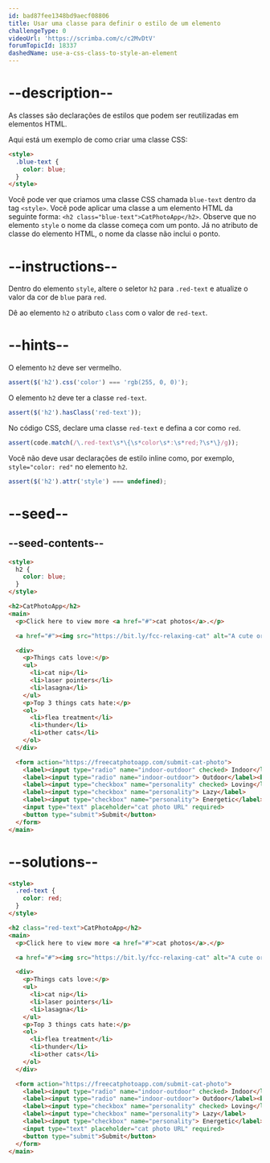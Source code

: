 ```yaml
---
id: bad87fee1348bd9aecf08806
title: Usar uma classe para definir o estilo de um elemento
challengeType: 0
videoUrl: 'https://scrimba.com/c/c2MvDtV'
forumTopicId: 18337
dashedName: use-a-css-class-to-style-an-element
---
```


# --description--

As classes são declarações de estilos que podem ser reutilizadas em elementos HTML.

Aqui está um exemplo de como criar uma classe CSS:

```html
<style>
  .blue-text {
    color: blue;
  }
</style>
```

Você pode ver que criamos uma classe CSS chamada `blue-text` dentro da tag `<style>`. Você pode aplicar uma classe a um elemento HTML da seguinte forma: `<h2 class="blue-text">CatPhotoApp</h2>`. Observe que no elemento `style` o nome da classe começa com um ponto. Já no atributo de classe do elemento HTML, o nome da classe não inclui o ponto.

# --instructions--

Dentro do elemento `style`, altere o seletor `h2` para `.red-text` e atualize o valor da cor de `blue` para `red`.

Dê ao elemento `h2` o atributo `class` com o valor de `red-text`.

# --hints--

O elemento `h2` deve ser vermelho.

```js
assert($('h2').css('color') === 'rgb(255, 0, 0)');
```

O elemento `h2` deve ter a classe `red-text`.

```js
assert($('h2').hasClass('red-text'));
```

No código CSS, declare uma classe `red-text` e defina a cor como `red`.

```js
assert(code.match(/\.red-text\s*\{\s*color\s*:\s*red;?\s*\}/g));
```

Você não deve usar declarações de estilo inline como, por exemplo, `style="color: red"` no elemento `h2`.

```js
assert($('h2').attr('style') === undefined);
```

# --seed--

## --seed-contents--

```html
<style>
  h2 {
    color: blue;
  }
</style>

<h2>CatPhotoApp</h2>
<main>
  <p>Click here to view more <a href="#">cat photos</a>.</p>

  <a href="#"><img src="https://bit.ly/fcc-relaxing-cat" alt="A cute orange cat lying on its back."></a>

  <div>
    <p>Things cats love:</p>
    <ul>
      <li>cat nip</li>
      <li>laser pointers</li>
      <li>lasagna</li>
    </ul>
    <p>Top 3 things cats hate:</p>
    <ol>
      <li>flea treatment</li>
      <li>thunder</li>
      <li>other cats</li>
    </ol>
  </div>

  <form action="https://freecatphotoapp.com/submit-cat-photo">
    <label><input type="radio" name="indoor-outdoor" checked> Indoor</label>
    <label><input type="radio" name="indoor-outdoor"> Outdoor</label><br>
    <label><input type="checkbox" name="personality" checked> Loving</label>
    <label><input type="checkbox" name="personality"> Lazy</label>
    <label><input type="checkbox" name="personality"> Energetic</label><br>
    <input type="text" placeholder="cat photo URL" required>
    <button type="submit">Submit</button>
  </form>
</main>
```

# --solutions--

```html
<style>
  .red-text {
    color: red;
  }
</style>

<h2 class="red-text">CatPhotoApp</h2>
<main>
  <p>Click here to view more <a href="#">cat photos</a>.</p>

  <a href="#"><img src="https://bit.ly/fcc-relaxing-cat" alt="A cute orange cat lying on its back."></a>

  <div>
    <p>Things cats love:</p>
    <ul>
      <li>cat nip</li>
      <li>laser pointers</li>
      <li>lasagna</li>
    </ul>
    <p>Top 3 things cats hate:</p>
    <ol>
      <li>flea treatment</li>
      <li>thunder</li>
      <li>other cats</li>
    </ol>
  </div>

  <form action="https://freecatphotoapp.com/submit-cat-photo">
    <label><input type="radio" name="indoor-outdoor" checked> Indoor</label>
    <label><input type="radio" name="indoor-outdoor"> Outdoor</label><br>
    <label><input type="checkbox" name="personality" checked> Loving</label>
    <label><input type="checkbox" name="personality"> Lazy</label>
    <label><input type="checkbox" name="personality"> Energetic</label><br>
    <input type="text" placeholder="cat photo URL" required>
    <button type="submit">Submit</button>
  </form>
</main>
```
